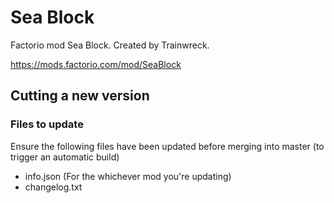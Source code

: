 # Sea Block
Factorio mod Sea Block. Created by Trainwreck.

https://mods.factorio.com/mod/SeaBlock

## Cutting a new version

### Files to update

Ensure the following files have been updated before merging into master (to trigger an automatic build)
- info.json (For the whichever mod you're updating)
- changelog.txt